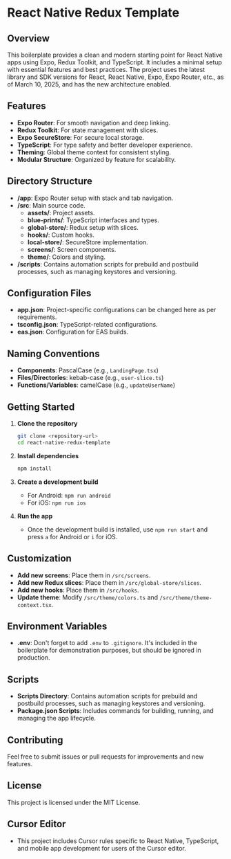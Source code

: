 # React Native Redux Template

## Overview
This boilerplate provides a clean and modern starting point for React Native apps using Expo, Redux Toolkit, and TypeScript. It includes a minimal setup with essential features and best practices. The project uses the latest library and SDK versions for React, React Native, Expo, Expo Router, etc., as of March 10, 2025, and has the new architecture enabled.

## Features
- **Expo Router**: For smooth navigation and deep linking.
- **Redux Toolkit**: For state management with slices.
- **Expo SecureStore**: For secure local storage.
- **TypeScript**: For type safety and better developer experience.
- **Theming**: Global theme context for consistent styling.
- **Modular Structure**: Organized by feature for scalability.

## Directory Structure
- **/app**: Expo Router setup with stack and tab navigation.
- **/src**: Main source code.
  - **assets/**: Project assets.
  - **blue-prints/**: TypeScript interfaces and types.
  - **global-store/**: Redux setup with slices.
  - **hooks/**: Custom hooks.
  - **local-store/**: SecureStore implementation.
  - **screens/**: Screen components.
  - **theme/**: Colors and styling.
- **/scripts**: Contains automation scripts for prebuild and postbuild processes, such as managing keystores and versioning.

## Configuration Files
- **app.json**: Project-specific configurations can be changed here as per requirements.
- **tsconfig.json**: TypeScript-related configurations.
- **eas.json**: Configuration for EAS builds.

## Naming Conventions
- **Components**: PascalCase (e.g., `LandingPage.tsx`)
- **Files/Directories**: kebab-case (e.g., `user-slice.ts`)
- **Functions/Variables**: camelCase (e.g., `updateUserName`)

## Getting Started
1. **Clone the repository**
   ```bash
   git clone <repository-url>
   cd react-native-redux-template
   ```
2. **Install dependencies**
   ```bash
   npm install
   ```
3. **Create a development build**
   - For Android: `npm run android`
   - For iOS: `npm run ios`

4. **Run the app**
   - Once the development build is installed, use `npm run start` and press `a` for Android or `i` for iOS.

## Customization
- **Add new screens**: Place them in `/src/screens`.
- **Add new Redux slices**: Place them in `/src/global-store/slices`.
- **Add new hooks**: Place them in `/src/hooks`.
- **Update theme**: Modify `/src/theme/colors.ts` and `/src/theme/theme-context.tsx`.

## Environment Variables
- **.env**: Don't forget to add `.env` to `.gitignore`. It's included in the boilerplate for demonstration purposes, but should be ignored in production.

## Scripts
- **Scripts Directory**: Contains automation scripts for prebuild and postbuild processes, such as managing keystores and versioning.
- **Package.json Scripts**: Includes commands for building, running, and managing the app lifecycle.

## Contributing
Feel free to submit issues or pull requests for improvements and new features.

## License
This project is licensed under the MIT License.

## Cursor Editor
- This project includes Cursor rules specific to React Native, TypeScript, and mobile app development for users of the Cursor editor. 